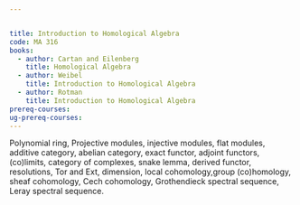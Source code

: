 ```yaml
---


title: Introduction to Homological Algebra
code: MA 316
books:
  - author: Cartan and Eilenberg
    title: Homological Algebra
  - author: Weibel
    title: Introduction to Homological Algebra
  - author: Rotman
    title: Introduction to Homological Algebra
prereq-courses: 
ug-prereq-courses: 
---
```




Polynomial ring, Projective modules, injective modules, flat modules, additive category, abelian
category, exact functor, adjoint functors, (co)limits, category of complexes, snake lemma, derived
functor, resolutions, Tor and Ext, dimension, local cohomology,group (co)homology, sheaf
cohomology, Cech cohomology, Grothendieck spectral sequence, Leray spectral sequence.
